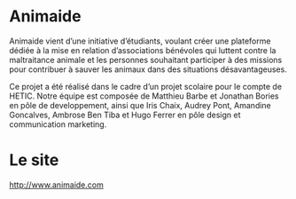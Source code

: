 # Animaide

Animaide vient d’une initiative d’étudiants, voulant créer une plateforme dédiée à la mise en relation d’associations bénévoles qui luttent contre la maltraitance animale et les personnes souhaitant participer à des missions pour contribuer à sauver les animaux dans des situations désavantageuses.

Ce projet a été réalisé dans le cadre d’un projet scolaire pour le compte de HETIC. Notre équipe est composée de Matthieu Barbe et Jonathan Bories en pôle de developpement, ainsi que Iris Chaix, Audrey Pont, Amandine Goncalves, Ambrose Ben Tiba et Hugo Ferrer en pôle design et communication marketing.

# Le site

http://www.animaide.com
